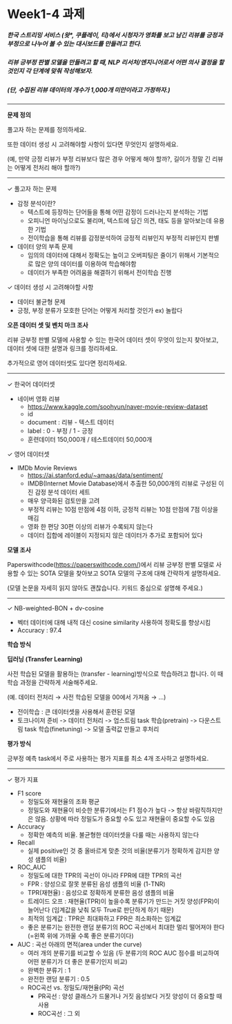 # Week1-4 과제 

##### 한국 스트리밍 서비스 (왓*, 쿠*플레이, 티*)에서 시청자가 영화를 보고 남긴 리뷰를 긍정과 부정으로 나누어 볼 수 있는 대시보드를 만들려고 한다. 
##### 리뷰 긍부정 판별 모델을 만들려고 할 때, NLP 리서처/엔지니어로서 어떤 의사 결정을 할 것인지 각 단계에 맞춰 작성해보자. 
##### (단, 수집된 리뷰 데이터의 개수가 1,000개 미만이라고 가정하자.)
-----

**문제 정의**

풀고자 하는 문제를 정의하세요. 

또한 데이터 생성 시 고려해야할 사항이 있다면 무엇인지 설명하세요. 

(예, 만약 긍정 리뷰가 부정 리뷰보다 많은 경우 어떻게 해야 할까?, 길이가 정말 긴 리뷰는 어떻게 전처리 해야 할까?)

---

✓ 풀고자 하는 문제
- 감정 분석이란?
    - 텍스트에 등장하는 단어들을 통해 어떤 감정이 드러나는지 분석하는 기법
    - 오피니언 마이닝으로도 불리며, 텍스트에 담긴 의견, 태도 등을 알아보는데 유용한 기법
    - 전이학습을 통해 리뷰를 감정분석하여 긍정적 리뷰인지 부정적 리뷰인지 판별
- 데이터 양의 부족 문제
    - 임의의 데이터에 대해서 정확도는 높이고 오버피팅은 줄이기 위해서 기본적으로 많은 양의 데이터를 이용하여 학습해야함
    - 데이터가 부족한 어려움을 해결하기 위해서 전이학습 진행

✓ 데이터 생성 시 고려해야할 사항
- 데이터 불균형 문제
- 긍정, 부정 분류가 모호한 단어는 어떻게 처리할 것인가
    ex) 놀랍다


**오픈 데이터 셋 및 벤치 마크 조사**

리뷰 긍부정 판별 모델에 사용할 수 있는 한국어 데이터 셋이 무엇이 있는지 찾아보고, 데이터 셋에 대한 설명과 링크를 정리하세요. 

추가적으로 영어 데이터셋도 있다면 정리하세요.

---

✓ 한국어 데이터셋
- 네이버 영화 리뷰 
    - https://www.kaggle.com/soohyun/naver-movie-review-dataset
    - id
    - document : 리뷰 - 텍스트 데이터
    - label : 0 - 부정 / 1 - 긍정
    - 훈련데이터 150,000개 / 테스트데이터 50,000개



✓ 영어 데이터셋
- IMDb Movie Reviews
    - https://ai.stanford.edu/~amaas/data/sentiment/
    - IMDB(Internet Movie Database)에서 추출한 50,000개의 리뷰로 구성된 이진 감정 분석 데이터 세트
    - 매우 양극화된 검토만을 고려
    - 부정적 리뷰는 10점 만점에 4점 이하, 긍정적 리뷰는 10점 만점에 7점 이상을 매김
    - 영화 한 편당 30편 이상의 리뷰가 수록되지 않는다
    - 데이터 집합에 레이블이 지정되지 않은 데이터가 추가로 포함되어 있다


**모델 조사**

Paperswithcode(https://paperswithcode.com/)에서 리뷰 긍부정 판별 모델로 사용할 수 있는 SOTA 모델을 찾아보고 SOTA 모델의 구조에 대해 간략하게 설명하세요. 

(모델 논문을 자세히 읽지 않아도 괜찮습니다. 키워드 중심으로 설명해 주세요.)

---
	
✓ NB-weighted-BON + dv-cosine
- 벡터 데이터에 대해 내적 대신 cosine similarity 사용하여 정확도를 향상시킴
- Accuracy : 97.4


**학습 방식**

**딥러닝 (Transfer Learning)**

사전 학습된 모델을 활용하는 (transfer - learning)방식으로 학습하려고 합니다. 이 때 학습 과정을 간략하게 서술해주세요. 

(예. 데이터 전처리 → 사전 학습된 모델을 00에서 가져옴 → …)

- 전이학습 : 큰 데이터셋을 사용해서 훈련된 모델
- 토크나이저 준비 -> 데이터 전처리 -> 업스트림 task 학습(pretrain) -> 다운스트림 task 학습(finetuning) -> 모델 출력값 만들고 후처리


**평가 방식**

긍부정 예측 task에서 주로 사용하는 평가 지표를 최소 4개 조사하고 설명하세요.

---

✓ 평가 지표
- F1 score
    - 정밀도와 재현율의 조화 평균
    - 정밀도와 재현율이 비슷한 분류기에서는 F1 점수가 높다 
        -> 항상 바람직하지만은 않음. 상황에 따라 정밀도가 중요할 수도 있고 재현율이 중요할 수도 있음
- Accuracy
    - 정확한 예측의 비율. 불균형한 데이터셋을 다룰 때는 사용하지 않는다
- Recall
    - 실제 positive인 것 중 올바르게 맞춘 것의 비율(분류기가 정확하게 감지한 양성 샘플의 비율)
- ROC_AUC
    - 정밀도에 대한 TPR의 곡선이 아니라 FPR에 대한 TPR의 곡선
    - FPR : 양성으로 잘못 분류된 음성 샘플의 비율 (1-TNR)
    - TPR(재현율) : 음성으로 정확하게 분류한 음성 샘플의 비율
    - 트레이드 오프 : 재현율(TPR)이 높을수록 분류기가 만드는 거짓 양성(FPR)이 늘어난다 (임계값을 낮춰 모두 True로 판단하게 하기 때문)
    - 최적의 임계값 : TPR은 최대화하고 FPR은 최소화하는 임계값
    - 좋은 분류기는 완전한 랜덤 분류기의 ROC 곡선에서 최대한 멀리 떨어져야 한다 (=왼쪽 위에 가까울 수록 좋은 분류기이다)
- AUC : 곡선 아래의 면적(area under the curve)
    - 여러 개의 분류기를 비교할 수 있음 (두 분류기의 ROC AUC 점수를 비교하여 어떤 분류기가 더 좋은 분류기인지 비교)
    - 완벽한 분류기 : 1
    - 완전한 랜덤 분류기 : 0.5
    - ROC곡선 vs. 정밀도/재현율(PR) 곡선
        - PR곡선 : 양성 클래스가 드물거나 거짓 음성보다 거짓 양성이 더 중요할 때 사용
        - ROC곡선 : 그 외




```python

```
